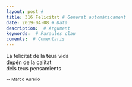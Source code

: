 ```yaml
---
layout: post #
title: 316 Felicitat # Generat automàticament
date: 2019-04-08 # Data
description:  # Argument
keywords:  # Paraules clau
coments:  # Comentaris
---
```


La felicitat de la teua vida <br />
depén de la calitat          <br />
dels teus pensamients        <br />

<small>-- Marco Aurelio</small>
